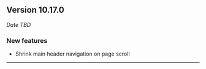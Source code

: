 
## Version 10.17.0
_Date TBD_

### New features
* Shrink main header navigation on page scroll

---

